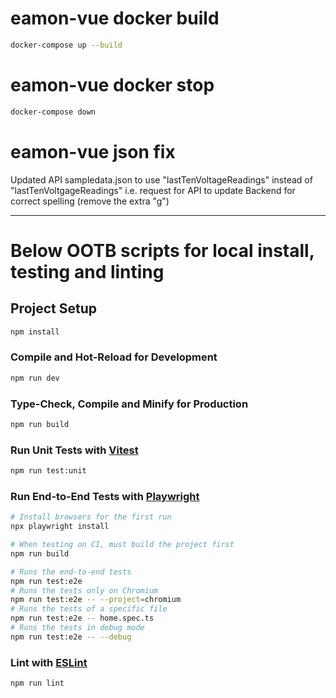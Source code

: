 # eamon-vue docker build
```sh
docker-compose up --build
```

# eamon-vue docker stop
```sh
docker-compose down
```

# eamon-vue json fix
Updated API sampledata.json to use "lastTenVoltageReadings" instead of "lastTenVoltgageReadings" 
i.e. request for API to update Backend for correct spelling (remove the extra "g")



------------------------------------------------------


# Below OOTB scripts for local install, testing and linting

## Project Setup

```sh
npm install
```

### Compile and Hot-Reload for Development

```sh
npm run dev
```

### Type-Check, Compile and Minify for Production

```sh
npm run build
```

### Run Unit Tests with [Vitest](https://vitest.dev/)

```sh
npm run test:unit
```

### Run End-to-End Tests with [Playwright](https://playwright.dev)

```sh
# Install browsers for the first run
npx playwright install

# When testing on CI, must build the project first
npm run build

# Runs the end-to-end tests
npm run test:e2e
# Runs the tests only on Chromium
npm run test:e2e -- --project=chromium
# Runs the tests of a specific file
npm run test:e2e -- home.spec.ts
# Runs the tests in debug mode
npm run test:e2e -- --debug
```

### Lint with [ESLint](https://eslint.org/)

```sh
npm run lint
```
